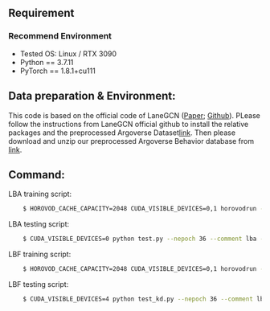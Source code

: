 ## Requirement

### Recommend Environment

* Tested OS: Linux / RTX 3090
* Python == 3.7.11
* PyTorch == 1.8.1+cu111

## Data preparation & Environment:

This code is based on the official code of LaneGCN ([Paper](https://arxiv.org/pdf/2007.13732.pdf); [Github](https://github.com/uber-research/LaneGCN)). PLease follow the instructions from LaneGCN official github to install the relative packages and the preprocessed Argoverse Dataset[link](https://www.argoverse.org/av1.html#download-link). Then please download and unzip our preprocessed Argoverse Behavior database from [link](https://drive.google.com/file/d/1GmnCd4ByA9s6b9RKgQHD3wipQn-MP91u/view?usp=sharing).

## Command:

LBA training script:  
```bash
    $ HOROVOD_CACHE_CAPACITY=2048 CUDA_VISIBLE_DEVICES=0,1 horovodrun -np 2 -H localhost:4 python train.py --nepoch 36 --comment lba --model lanegcn_lba --behavior_root PATH_TO_BEHAVIOR_DATABASE
```

LBA testing script: 
```bash
    $ CUDA_VISIBLE_DEVICES=0 python test.py --nepoch 36 --comment lba --model lanegcn_lba --resume results/lba/36.000.ckpt --split test --eval --behavior_root PATH_TO_BEHAVIOR_DATABASE
```

LBF training script: 
```bash
    $ HOROVOD_CACHE_CAPACITY=2048 CUDA_VISIBLE_DEVICES=0,1 horovodrun -np 2 -H localhost:4 python train_lbf.py --nepoch 36 --pretrain --teacher_dir ./results/lba/36.000ckpt --comment lba --model lanegcn_lbf --double_kd --dest_kd --kd_weight 1.5 --behavior_root PATH_TO_BEHAVIOR_DATABASE
```

LBF testing script: 
```bash
    $ CUDA_VISIBLE_DEVICES=4 python test_kd.py --nepoch 36 --comment lbf  --resume ./results/lbf/36.000.ckpt --behavior_root PATH_TO_BEHAVIOR_DATABASE --split test --eval
```
